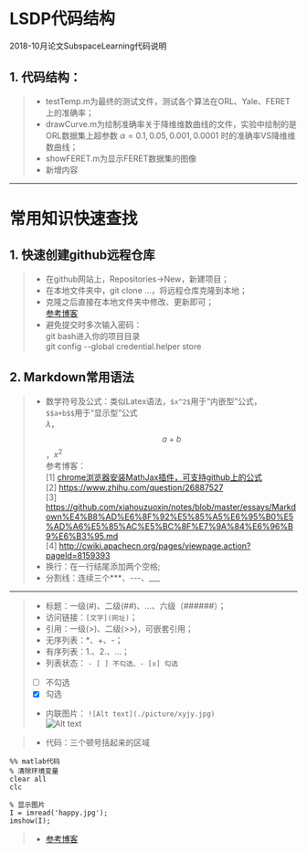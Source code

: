 # LSDP代码结构  
2018-10月论文SubspaceLearning代码说明  
## 1. 代码结构：  
> * testTemp.m为最终的测试文件，测试各个算法在ORL、Yale、FERET上的准确率；  
> * drawCurve.m为绘制准确率关于降维维数曲线的文件，实验中绘制的是ORL数据集上超参数 $\alpha=0.1,0.05,0.001,0.0001$ 时的准确率VS降维维数曲线；  
> * showFERET.m为显示FERET数据集的图像  
> * 新增内容  

---
# 常用知识快速查找
## 1. 快速创建github远程仓库
> * 在github网站上，Repositories->New，新建项目；  
> * 在本地文件夹中，git clone ...，将远程仓库克隆到本地； 
> * 克隆之后直接在本地文件夹中修改、更新即可；  
> [参考博客](https://www.jianshu.com/p/7f8c80056233)
> * 避免提交时多次输入密码：  
> git bash进入你的项目目录  
> git config --global credential.helper store  

## 2. Markdown常用语法  
> * 数学符号及公式：类似Latex语法，```$x^2$```用于“内嵌型”公式，```$$a+b$$```用于“显示型”公式  
$\lambda$，$$a+b$$，$x^2$  
> 参考博客：  
> [1] [chrome浏览器安装MathJax插件，可支持github上的公式](https://chrome.google.com/webstore/detail/mathjax-plugin-for-github/ioemnmodlmafdkllaclgeombjnmnbima)  
> [2] https://www.zhihu.com/question/26887527   
> [3] https://github.com/xiahouzuoxin/notes/blob/master/essays/Markdown%E4%B8%AD%E6%8F%92%E5%85%A5%E6%95%B0%E5%AD%A6%E5%85%AC%E5%BC%8F%E7%9A%84%E6%96%B9%E6%B3%95.md  
> [4] http://cwiki.apachecn.org/pages/viewpage.action?pageId=8159393  
> * 换行：在一行结尾添加两个空格;  
> * 分割线：连续三个***、---、___  
***
> * 标题：一级(#)、二级(##)、...、六级（######）；  
> * 访问链接：```[文字](网址)```；  
> * 引用：一级(>)、二级(>>)，可嵌套引用；  
> * 无序列表：*、+、-；  
> * 有序列表：1.、2.、...；  
> * 列表状态：
```- [ ] 不勾选、- [x] 勾选```  
> - [ ] 不勾选  
> - [x] 勾选  
> * 内联图片：
```![Alt text](./picture/xyjy.jpg)```  
![Alt text](./picture/xyjy.jpg)  

> * 代码：三个顿号括起来的区域
```
%% matlab代码
% 清除环境变量
clear all
clc

% 显示图片
I = imread('happy.jpg');
imshow(I);
```  
> * [参考博客](https://coding.net/help/doc/project/markdown.html)  


